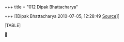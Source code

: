 +++
title = "012 Dipak Bhattacharya"

+++
[[Dipak Bhattacharya	2010-07-05, 12:28:49 [Source](https://groups.google.com/g/bvparishat/c/9a1BCmI5yqQ)]]



[TABLE]




